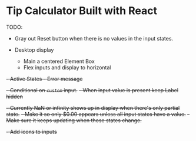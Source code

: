 # Tip Calculator Built with React

TODO:

- Gray out Reset button when there is no values in the input states.

- Desktop display
  - Main a centered Element Box
  - Flex inputs and display to horizontal
  
~~- Active States - Error message~~

~~- Conditional on `custom` input.~~
  ~~- When input value is present keep Label hidden~~

~~- Currently NaN or infinity shows up in display when there's only partial state.~~
  ~~- Make it so only $0.00 appears unless all input states have a value.~~
  ~~- Make sure it keeps updating when those states change.~~

~~- Add icons to inputs~~